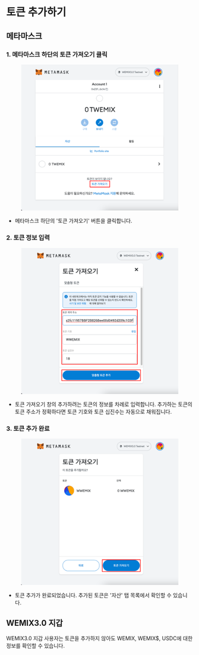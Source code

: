 # 토큰 추가하기

## 메타마스크

### 1. 메타마스크 하단의 토큰 가져오기 클릭

<figure><img src="../../.gitbook/assets/token_guide_1.png" alt=""><figcaption></figcaption></figure>

* 메타마스크 하단의 '토큰 가져오기' 버튼을 클릭합니다.

### 2. 토큰 정보 입력

<figure><img src="../../.gitbook/assets/token_guide_2.png" alt=""><figcaption></figcaption></figure>

* 토큰 가져오기 창의 추가하려는 토큰의 정보를 차례로 입력합니다. 추가하는 토큰의 토큰 주소가 정확하다면 토큰 기호와 토큰 십진수는 자동으로 채워집니다.

### 3. 토큰 추가 완료

<figure><img src="../../.gitbook/assets/token_guide_3.png" alt=""><figcaption></figcaption></figure>

* 토큰 추가가 완료되었습니다. 추가된 토큰은 '자산' 탭 목록에서 확인할 수 있습니다.

## WEMIX3.0 지갑

WEMIX3.0 지갑 사용자는 토큰을 추가하지 않아도 WEMIX, WEMIX$, USDC에 대한 정보를 확인할 수 있습니다.
